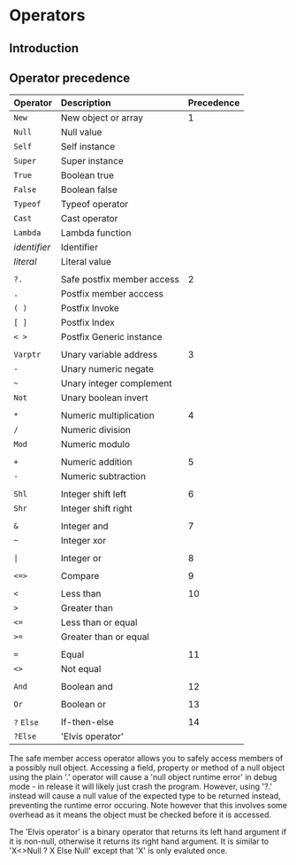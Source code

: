 # Operators

## Introduction

## Operator precedence

| Operator			| Description					| Precedence
|:------------------|:------------------------------|:--------------
| `New`				| New object or array			| 1
| `Null`			| Null value					|
| `Self`			| Self instance					|
| `Super`			| Super instance				|
| `True`			| Boolean true					|
| `False`			| Boolean false					|
| `Typeof`			| Typeof operator				|
| `Cast`			| Cast operator					|
| `Lambda`			| Lambda function				|
| _identifier_		| Identifier					|
| _literal_			| Literal value					|
| | |
| `?.`				| Safe postfix member access 	| 2
| `.`				| Postfix member acccess		| 
| `( )`				| Postfix Invoke				|
| `[ ]`				| Postfix Index					|
| `< >`				| Postfix Generic instance		|
| | |
| `Varptr`			| Unary variable address		| 3
| `-`				| Unary numeric negate			| 
| `~`				| Unary integer complement 		|
| `Not`				| Unary boolean invert			|
| | |
| `*`				| Numeric multiplication		| 4
| `/`				| Numeric division				|
| `Mod`				| Numeric modulo				|
| | |
| `+`				| Numeric addition				| 5
| `-`				| Numeric subtraction			|
| | |
| `Shl`				| Integer shift left			| 6
| `Shr`				| Integer shift right			|
| | |
| `&`				| Integer and					| 7
| `~`				| Integer xor					|
| | |
| `\|`				| Integer or					| 8
| | |
| `<=>`				| Compare						| 9
| | |
| `<`				| Less than						| 10
| `>`				| Greater than					|
| `<=`				| Less than or equal			|
| `>=`				| Greater than or equal			|
| | |
| `=`				| Equal							| 11
| `<>`				| Not equal						|
| | |
| `And`				| Boolean and					| 12
| | |
| `Or`				| Boolean or					| 13
| | |
| `?` `Else`		| If-then-else					| 14
| `?Else`			| 'Elvis operator' 				|

The safe member access operator allows you to safely access members of a possibly null object. Accessing a field, property or method of a null object using the plain '.' operator will cause a 'null object runtime error' in debug mode - in release it will likely just crash the program. However, using '?.' instead will cause a null value of the expected type to be returned instead, preventing the runtime error occuring. Note however that this involves some overhead as it means the object must be checked before it is accessed.

The 'Elvis operator' is a binary operator that returns its left hand argument if it is non-null, otherwise it returns its right hand argument. It is similar to 'X<>Null ? X Else Null' except that 'X' is only evaluted once.
